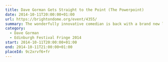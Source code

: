 ```yaml
---
title: Dave Gorman Gets Straight to the Point (The Powerpoint)
date: 2014-10-11T20:00:00+01:00
url: https://brightondome.org/event/4355/
summary: The wonderfully innovative comedian is back with a brand new live show that promises more of his unique blend of stand-up comedy and visual story-telling.
category:
  - Dave Gorman
  - Edinburgh Festival Fringe 2014
start: 2014-10-11T20:00:00+01:00
end: 2014-10-11T21:00:00+01:00
placeId: 9c2xrvf6+fr
---
```

